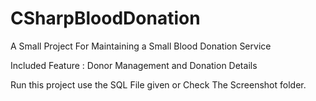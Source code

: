 # CSharpBloodDonation 

A Small Project For Maintaining a Small Blood Donation Service

Included Feature : Donor Management and Donation Details 

Run this project use the SQL File given or Check The Screenshot folder.
